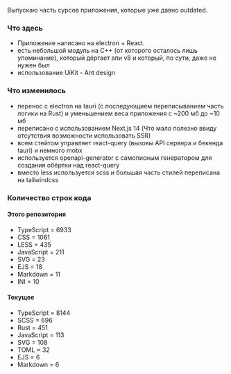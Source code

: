 Выпускаю часть сурсов приложения, которые уже давно outdated.

### Что здесь
  - Приложение написано на electron + React.
  - есть небольшой модуль на C++ (от которого осталось лишь упоминание), который дёргает апи v8 и который, по сути, даже не нужен был
  - использование UiKit - Ant design

### Что изменилось
  - перенос с electron на tauri (с последующием переписыванием часть логики на Rust) и уменьшением веса приложения с ~200 мб до ~10 мб
  - переписано с использованием Next.js 14 (Что мало полезно ввиду отсутствия возможности использовать SSR)
  - всем стейтом управляет react-query (вызовы API сервера и бекенда tauri) и немного mobx
  - используется openapi-generator с самописным генератором для создания обёртки над react-query
  - вместо less используется scss и большая часть стилей переписана на tailwindcss
  
### Количество строк кода
#### Этого репозитория
  - TypeScript = 6933
  - CSS = 1061
  - LESS = 435
  - JavaScript = 211
  - SVG = 23
  - EJS = 18
  - Markdown = 11
  - INI = 10
 
#### Текущее
  - TypeScript = 8144
  - SCSS = 696
  - Rust = 451
  - JavaScript = 113
  - SVG = 108
  - TOML = 32
  - EJS = 6
  - Markdown = 6
